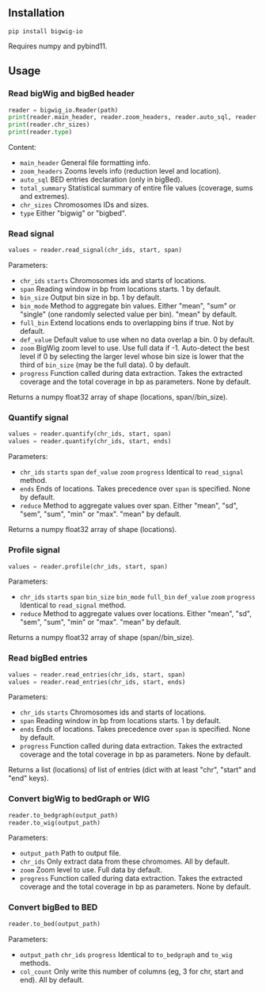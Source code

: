 ## Installation

```
pip install bigwig-io
```

Requires numpy and pybind11.

## Usage

### Read bigWig and bigBed header

```python
reader = bigwig_io.Reader(path)
print(reader.main_header, reader.zoom_headers, reader.auto_sql, reader.total_summary)
print(reader.chr_sizes)
print(reader.type)
```

Content:
- `main_header` General file formatting info.
- `zoom_headers` Zooms levels info (reduction level and location).
- `auto_sql` BED entries declaration (only in bigBed).
- `total_summary` Statistical summary of entire file values (coverage, sums and extremes).
- `chr_sizes` Chromosomes IDs and sizes.
- `type` Either "bigwig" or "bigbed".

### Read signal

```python
values = reader.read_signal(chr_ids, start, span)
```

Parameters:
- `chr_ids` `starts` Chromosomes ids and starts of locations.
- `span` Reading window in bp from locations starts. 1 by default.
- `bin_size` Output bin size in bp. 1 by default.
- `bin_mode` Method to aggregate bin values. Either "mean", "sum" or "single" (one randomly selected value per bin). "mean" by default.
- `full_bin` Extend locations ends to overlapping bins if true. Not by default.
- `def_value` Default value to use when no data overlap a bin. 0 by default.
- `zoom` BigWig zoom level to use. Use full data if -1. Auto-detect the best level if 0 by selecting the larger level whose bin size is lower that the third of `bin_size` (may be the full data). 0 by default.
- `progress` Function called during data extraction. Takes the extracted coverage and the total coverage in bp as parameters. None by default.

Returns a numpy float32 array of shape (locations, span//bin_size).

### Quantify signal

```python
values = reader.quantify(chr_ids, start, span)
values = reader.quantify(chr_ids, start, ends)
```

Parameters:
- `chr_ids` `starts` `span` `def_value` `zoom` `progress` Identical to `read_signal` method.
- `ends` Ends of locations. Takes precedence over `span` is specified. None by default.
- `reduce` Method to aggregate values over span. Either "mean", "sd", "sem", "sum", "min" or "max". "mean" by default.

Returns a numpy float32 array of shape (locations).

### Profile signal

```python
values = reader.profile(chr_ids, start, span)
```

Parameters:
- `chr_ids` `starts` `span` `bin_size` `bin_mode` `full_bin` `def_value` `zoom` `progress` Identical to `read_signal` method.
- `reduce` Method to aggregate values over locations. Either "mean", "sd", "sem", "sum", "min" or "max". "mean" by default.

Returns a numpy float32 array of shape (span//bin_size).

### Read bigBed entries

```python
values = reader.read_entries(chr_ids, start, span)
values = reader.read_entries(chr_ids, start, ends)
```

Parameters:
- `chr_ids` `starts` Chromosomes ids and starts of locations.
- `span` Reading window in bp from locations starts. 1 by default.
- `ends` Ends of locations. Takes precedence over `span` is specified. None by default.
- `progress` Function called during data extraction. Takes the extracted coverage and the total coverage in bp as parameters. None by default.

Returns a list (locations) of list of entries (dict with at least "chr", "start" and "end" keys).

### Convert bigWig to bedGraph or WIG

```python
reader.to_bedgraph(output_path)
reader.to_wig(output_path)
```

Parameters:
- `output_path` Path to output file.
- `chr_ids` Only extract data from these chromomes. All by default.
- `zoom` Zoom level to use. Full data by default.
- `progress` Function called during data extraction. Takes the extracted coverage and the total coverage in bp as parameters. None by default.

### Convert bigBed to BED

```python
reader.to_bed(output_path)
```

Parameters:
- `output_path` `chr_ids` `progress` Identical to `to_bedgraph` and `to_wig` methods.
- `col_count` Only write this number of columns (eg, 3 for chr, start and end). All by default.
